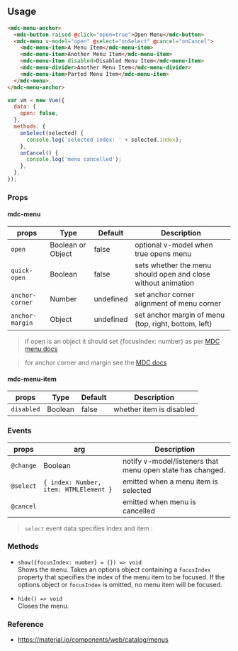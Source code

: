 ## Usage

```html
<mdc-menu-anchor>
  <mdc-button raised @click="open=true">Open Menu</mdc-button>
  <mdc-menu v-model="open" @select="onSelect" @cancel="onCancel">
    <mdc-menu-item>A Menu Item</mdc-menu-item>
    <mdc-menu-item>Another Menu Item</mdc-menu-item>
    <mdc-menu-item disabled>Disabled Menu Item</mdc-menu-item>
    <mdc-menu-divider>Another Menu Item</mdc-menu-divider>
    <mdc-menu-item>Parted Menu Item</mdc-menu-item>
  </mdc-menu>
</mdc-menu-anchor>
```

```javascript
var vm = new Vue({
  data: {
    open: false,
  },
  methods: {
    onSelect(selected) {
      console.log('selected index: ' + selected.index);
    },
    onCancel() {
      console.log('menu cancelled');
    },
  },
});
```

### Props

#### mdc-menu

| props           | Type              | Default   | Description                                                   |
| --------------- | ----------------- | --------- | ------------------------------------------------------------- |
| `open`          | Boolean or Object | false     | optional v-model when true opens menu                         |
| `quick-open`    | Boolean           | false     | sets whether the menu should open and close without animation |
| `anchor-corner` | Number            | undefined | set anchor corner alignment of menu corner                    |
| `anchor-margin` | Object            | undefined | set anchor margin of menu (top, right, bottom, left)          |

> if open is an object it should set {focusIndex: number} as per [MDC menu docs](https://github.com/material-components/material-components-web/tree/master/packages/mdc-menu)

> for anchor corner and margin see the [MDC docs](https://github.com/material-components/material-components-web/tree/master/packages/mdc-menu#MDCMenu)

#### mdc-menu-item

| props      | Type    | Default | Description              |
| ---------- | ------- | ------- | ------------------------ |
| `disabled` | Boolean | false   | whether item is disabled |

### Events

| props     | arg                                    | Description                                                |
| --------- | -------------------------------------- | ---------------------------------------------------------- |
| `@change` | Boolean                                | notify v-model/listeners that menu open state has changed. |
| `@select` | `{ index: Number, item: HTMLElement }` | emitted when a menu item is selected                       |
| `@cancel` |                                        | emitted when menu is cancelled                             |

> `select` event data specifies index and item :

### Methods

* `show({focusIndex: number} = {}) => void`  
  Shows the menu. Takes an options object containing a `focusIndex` property that
  specifies the index of the menu item to be focused.
  If the options object or `focusIndex` is omitted, no menu item will be focused.

* `hide() => void`  
  Closes the menu.

### Reference

* <https://material.io/components/web/catalog/menus>
